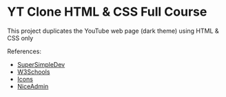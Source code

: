 # YT Clone HTML & CSS Full Course

This project duplicates the YouTube web page (dark theme) using HTML & CSS only

References:
- [SuperSimpleDev](https://www.youtube.com/watch?v=G3e-cpL7ofc&t=16971s&pp=ygUUaHRtbCBjc3MgZnVsbCBjb3Vyc2U%3D)
- [W3Schools](https://www.w3schools.com/)
- [Icons](https://www.svgrepo.com/)
- [NiceAdmin](https://bootstrapmade.com/nice-admin-bootstrap-admin-html-template/download/)
